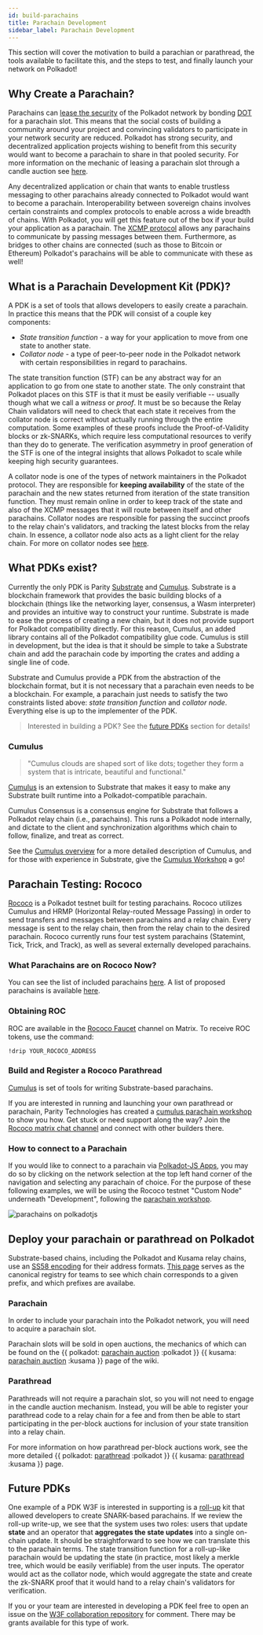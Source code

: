 ```yaml
---
id: build-parachains
title: Parachain Development
sidebar_label: Parachain Development
---
```


This section will cover the motivation to build a parachian or parathread, the tools available
to facilitate this, and the steps to test, and finally launch your network on Polkadot!

## Why Create a Parachain?

Parachains can [lease the security](learn-security) of the Polkadot network by bonding
[DOT](learn-DOT) for a parachain slot. This means that the social costs of building a community
around your project and convincing validators to participate in your network security are reduced.
Polkadot has strong security, and decentralized application projects wishing to benefit from this
security would want to become a parachain to share in that pooled security. For more information
on the mechanic of leasing a parachain slot through a candle auction see [here](learn-auction).

Any decentralized application or chain that wants to enable trustless messaging to other parachains
already connected to Polkadot would want to become a parachain. Interoperability between sovereign
chains involves certain constraints and complex protocols to enable across a wide breadth of chains.
With Polkadot, you will get this feature out of the box if your build your application as a
parachain. The [XCMP protocol](learn-crosschain) allows any parachains to communicate by
passing messages between them. Furthermore, as bridges to other chains are connected (such as those
to Bitcoin or Ethereum) Polkadot's parachains will be able to communicate with these as well!

## What is a Parachain Development Kit (PDK)?

A PDK is a set of tools that allows developers to easily create a parachain. In
practice this means that the PDK will consist of a couple key components:

- _State transition function_ - a way for your application to move from one state to another state.
- _Collator node_ - a type of peer-to-peer node in the Polkadot network with certain
  responsibilities in regard to parachains.

The state transition function (STF) can be any abstract way for an application to go from one state
to another state. The only constraint that Polkadot places on this STF is that it must be easily
verifiable -- usually though what we call a _witness_ or _proof_. It must be so because the Relay
Chain validators will need to check that each state it receives from the collator node is correct
without actually running through the entire computation. Some examples of these proofs include the
Proof-of-Validity blocks or zk-SNARKs, which require less computational resources to verify than
they do to generate. The verification asymmetry in proof generation of the STF is one of the
integral insights that allows Polkadot to scale while keeping high security guarantees.

A collator node is one of the types of network maintainers in the Polkadot protocol. They are
responsible for **keeping availability** of the state of the parachain and the new states returned
from iteration of the state transition function. They must remain online in order to keep track of
the state and also of the XCMP messages that it will route between itself and other parachains.
Collator nodes are responsible for passing the succinct proofs to the relay chain's validators, and
tracking the latest blocks from the relay chain. In essence, a collator node also acts as a light
client for the relay chain. For more on collator nodes see [here](learn-collator).

## What PDKs exist?

Currently the only PDK is Parity [Substrate](https://github.com/paritytech/substrate) and
[Cumulus](https://github.com/paritytech/cumulus). Substrate is a blockchain framework that provides
the basic building blocks of a blockchain (things like the networking layer, consensus, a Wasm
interpreter) and provides an intuitive way to construct your runtime. Substrate is made to ease the
process of creating a new chain, but it does not provide support for Polkadot compatibility
directly. For this reason, Cumulus, an added library contains all of the Polkadot compatibility
glue code. Cumulus is still in development, but the idea is that it should be simple to take a
Substrate chain and add the parachain code by importing the crates and adding a single line of code.

Substrate and Cumulus provide a PDK from the abstraction of the blockchain format, but it is not
necessary that a parachain even needs to be a blockchain. For example, a parachain just needs to
satisfy the two constraints listed above: _state transition function_ and _collator node_.
Everything else is up to the implementer of the PDK.

> Interested in building a PDK? See the [future PDKs](#future-pdks) section for details!

### Cumulus

> "Cumulus clouds are shaped sort of like dots; together they form a system that is intricate,
> beautiful and functional."

[Cumulus](https://github.com/paritytech/cumulus) is an extension to Substrate that makes it easy to
make any Substrate built runtime into a Polkadot-compatible parachain.

Cumulus Consensus is a consensus engine for Substrate that follows a Polkadot relay chain (i.e.,
parachains). This runs a Polkadot node internally, and dictate to the client and synchronization
algorithms which chain to follow, finalize, and treat as correct.

See the [Cumulus overview](https://github.com/paritytech/cumulus/blob/master/docs/overview.md) for a
more detailed description of Cumulus, and for those with experience in Substrate, give the 
[Cumulus Workshop](https://substrate.dev/cumulus-workshop/) a go!

## Parachain Testing: Rococo

[Rococo](https://github.com/paritytech/cumulus#rococo-crown) is a Polkadot testnet built for testing
parachains. Rococo utilizes Cumulus and HRMP (Horizontal Relay-routed Message Passing) in order to
send transfers and messages between parachains and a relay chain. Every message is sent to the
relay chain, then from the relay chain to the desired parachain. Rococo currently runs four test
system parachains (Statemint, Tick, Trick, and Track), as well as several externally developed parachains.

### What Parachains are on Rococo Now?

You can see the list of included parachains
[here](https://polkadot.js.org/apps/?rpc=wss%3A%2F%2Frococo-rpc.polkadot.io#/parachains). A list of
proposed parachains is available
[here](https://polkadot.js.org/apps/?rpc=wss%3A%2F%2Frococo-rpc.polkadot.io#/parachains/proposals).

### Obtaining ROC

ROC are available in the [Rococo Faucet](https://app.element.io/#/room/#rococo-faucet:matrix.org)
channel on Matrix. To receive ROC tokens, use the command:

```
!drip YOUR_ROCOCO_ADDRESS
```

### Build and Register a Rococo Parathread

[Cumulus](https://github.com/paritytech/cumulus#rococo) is set of tools for writing Substrate-based
parachains. 

If you are interested in running and launching your own parathread or parachain, Parity Technologies
has created a [cumulus parachain workshop](https://substrate.dev/cumulus-workshop/) to show you how.
Get stuck or need support along the way? Join the
[Rococo matrix chat channel](https://matrix.to/#/#rococo:matrix.parity.io)
and connect with other builders there.

### How to connect to a Parachain

If you would like to connect to a parachain via [Polkadot-JS Apps](https://polkadot.js.org/apps/),
you may do so by clicking on the network selection at the top left hand corner of the navigation and
selecting any parachain of choice. For the purpose of these following examples, we will be using the
Rococo testnet "Custom Node" underneath "Development", following the
[parachain workshop](https://substrate.dev/cumulus-workshop/).

![parachains on polkadotjs](assets/polkadotjs_network_parachains.png)

## Deploy your parachain or parathread on Polkadot

Substrate-based chains, including the Polkadot and Kusama relay chains, use an
[SS58 encoding](<https://github.com/paritytech/substrate/wiki/External-Address-Format-(SS58)>) for
their address formats. [This page](https://github.com/paritytech/substrate/blob/master/ss58-registry.json)
serves as the canonical registry for teams to see which chain corresponds to a given prefix, and which prefixes are availabe.

### Parachain

In order to include your parachain into the Polkadot network, you will need to acquire a parachain
slot.

Parachain slots will be sold in open auctions, the mechanics of which can be found on the
{{ polkadot: [parachain auction](learn-auction) :polkadot }}
{{ kusama: [parachain auction](mirror-learn-auction) :kusama }} page of the wiki.

### Parathread

Parathreads will not require a parachain slot, so you will not need to engage in the candle auction
mechanism. Instead, you will be able to register your parathread code to a relay chain for a fee
and from then be able to start participating in the per-block auctions for inclusion of your state
transition into a relay chain.

For more information on how parathread per-block auctions work, see the more detailed
{{ polkadot: [parathread](learn-parathreads) :polkadot }}
{{ kusama: [parathread](mirror-learn-parathreads) :kusama }} page.


## Future PDKs

One example of a PDK W3F is interested in supporting is a
[roll-up](https://ethresear.ch/t/roll-up-roll-back-snark-side-chain-17000-tps/3675) kit that allowed
developers to create SNARK-based parachains. If we review the roll-up write-up, we see that the
system uses two roles: users that update **state** and an operator that **aggregates the state
updates** into a single on-chain update. It should be straightforward to see how we can translate
this to the parachain terms. The state transition function for a roll-up-like parachain would be
updating the state (in practice, most likely a merkle tree, which would be easily verifiable) from
the user inputs. The operator would act as the collator node, which would aggregate the state and
create the zk-SNARK proof that it would hand to a relay chain's validators for verification.

If you or your team are interested in developing a PDK feel free to open an issue on the
[W3F collaboration repository](https://github.com/w3f/Web3-collaboration) for comment.
There may be grants available for this type of work.
